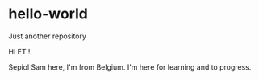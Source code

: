 # hello-world
Just another repository


Hi ET ! 

Sepiol Sam here, I'm from Belgium. I'm here for learning and to progress. 

